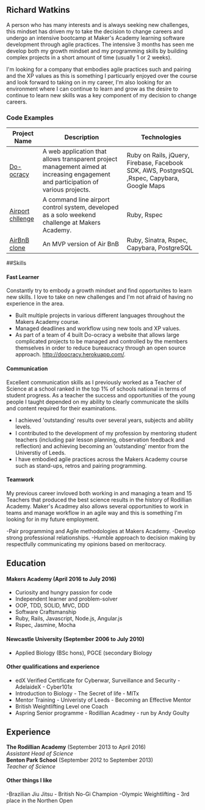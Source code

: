 ## Richard Watkins

A person who has many interests and is always seeking new challenges, this mindset has driven my to take the decision to change careers and undergo an intensive bootcamp at Maker's Academy learning software development through agile practices. The intensive 3 months has seen me develop both my growth mindset and my programming skills by building complex projects in a short amount of time (usually 1 or 2 weeks). 

I'm looking for a company that embodies agile practices such and pairing and the XP values as this is something I particuarly enjoyed over the course and look forward to taking on in my career, I'm also looking for an environment where I can continue to learn and grow as the desire to continue to learn new skills was a key component of my decision to change careers.

### Code Examples
| Project Name        | Description         | Technologies        |
|-------------------------|-------------------------|-------------------------|
| [Do-ocracy](https://github.com/RichardWatkins1/doocracy)| A web application that allows transparent project management aimed at increasing engagement and participation of various projects. | Ruby on Rails, jQuery, Firebase, Facebook SDK, AWS, PostgreSQL ,Rspec, Capybara, Google Maps |
| [Airport chllenge](https://github.com/RichardWatkins1/airport_challenge) | A command line airport control system, developed as a solo weekend challenge at Makers Academy.                                                      | Ruby, Rspec                   |
| [AirBnB clone](https://github.com/RichardWatkins1/arrrgbnb)               | An MVP version of Air BnB                                                         | Ruby, Sinatra, Rspec, Capybara, PostgreSQL               |

##Skills

#### Fast Learner

Constantly try to embody a growth mindset and find opportunites to learn new skills. I love to take on new challenges and I'm not afraid of having no experience in the area.

- Built multiple projects in various different languages throughout the Makers Academy course.
- Managed deadlines and workflow using new tools and XP values.
- As part of a team of 4 built Do-ocracy a website that allows large complicated projects to be managed and controlled by the members themselves in order to reduce bureaucracy through an open source approach. http://doocracy.herokuapp.com/.

#### Communication

Excellent communication skills as I previously worked as a Teacher of Science at a school ranked in the top 1% of schools national in terms of student progress. As a teacher the success and opportunities of the young people I taught depended on my ability to clearly communicate the skills and content required for their examinations.

- I achieved 'outstanding' results over several years, subjects and ability levels.
- I contributed to the development of my profession by mentoring student teachers (including pair lesson planning, observation feedback and reflection) and achieving becoming an 'outstanding' mentor from the Universtiy of Leeds. 
- I have embodied agile practices across the Makers Academy course such  as stand-ups, retros and pairing programming.

#### Teamwork

My previous career invloved both working in and managing a team and 15 Teachers that produced the best science results in the history of Rodillian Academy. Maker's Acadmey also allows several opportunities to work in teams and manage workflow in an agile way and this is something I'm looking for in my future employment.

-Pair programming and Agile methodologies at Makers Academy.
-Develop strong professional relationships. 
-Humble approach to decision making by respectfully communicating my opinions based on meritocracy.


## Education

#### Makers Academy (April 2016 to July 2016)

- Curiosity and hungry passion for code
- Independent learner and problem-solver
- OOP, TDD, SOLID, MVC, DDD
- Software Craftsmanship
- Ruby, Rails, Javascript, Node.js, Angular.js
- Rspec, Jasmine, Mocha

#### Newcastle University (September 2006 to July 2010)

- Applied Biology (BSc hons), PGCE (secondary Biology

#### Other qualifications and experience

- edX Verified Certificate for Cyberwar, Surveillance and Security - AdelaideX -  Cyber101x
- Introduction to Biology - The Secret of life - MITx
- Mentor Training - Univeristy of Leeds - Becoming an Effective Mentor
- British Weightlifting Level one Coach
- Aspring Senior programme - Rodillian Acadmey - run by Andy Goulty

## Experience

**The Rodillian Academy** (September 2013 to April 2016)    
*Assistant Head of Science*  
**Benton Park School** (September 2012 to September 2013)   
*Teacher of Science*  

#### Other things I like

-Brazilian Jiu Jitsu - British No-Gi Champion 
-Olympic Weightlifting - 3rd place in the Northen Open
